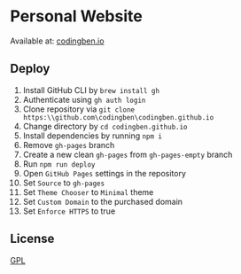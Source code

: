 # Personal Website

Available at: [codingben.io](https://codingben.io)

## Deploy

1. Install GitHub CLI by `brew install gh`
2. Authenticate using `gh auth login`
3. Clone repository via `git clone https:\\github.com\codingben\codingben.github.io`
4. Change directory by `cd codingben.github.io`
5. Install dependencies by running `npm i`
6. Remove `gh-pages` branch
7. Create a new clean `gh-pages` from `gh-pages-empty` branch
8. Run `npm run deploy`
9. Open `GitHub Pages` settings in the repository
10. Set `Source` to `gh-pages`
11. Set `Theme Chooser` to `Minimal` theme
12. Set `Custom Domain` to the purchased domain
13. Set `Enforce HTTPS` to true

## License

[GPL](https://choosealicense.com/licenses/gpl-3.0/)
